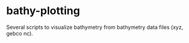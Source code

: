 bathy-plotting
==============

Several scripts to visualize bathymetry from bathymetry data files (xyz, gebco nc).
